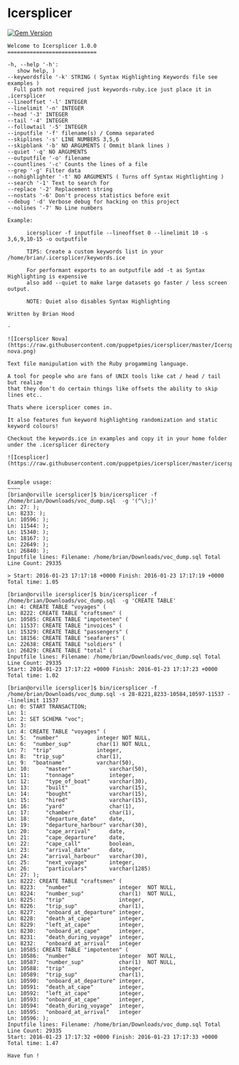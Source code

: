 Icersplicer
==========

[![Gem Version](https://badge.fury.io/rb/icersplicer.svg)](https://badge.fury.io/rb/icersplicer)

~~~~~
Welcome to Icersplicer 1.0.0 
============================ 

-h, --help '-h':
   show help, )
--keywordsfile '-k' STRING ( Syntax Highlighting Keywords file see examples )
  Full path not required just keywords-ruby.ice just place it in .icersplicer
--lineoffset '-l' INTEGER
--linelimit '-n' INTEGER
--head '-3' INTEGER
--tail '-4' INTEGER
--followtail '-5' INTEGER
--inputfile '-f' filename(s) / Comma separated
--skiplines '-s' LINE NUMBERS 3,5,6
--skipblank '-b' NO ARGUMENTS ( Ommit blank lines )
--quiet '-q' NO ARGUMENTS
--outputfile '-o' filename
--countlines '-c' Counts the lines of a file
--grep '-g' Filter data
--nohighlighter '-t' NO ARGUMENTS ( Turns off Syntax Hightlighting )
--search '-1' Text to search for
--replace '-2' Replacement string
--nostats '-6' Don't process statistics before exit
--debug '-d' Verbose debug for hacking on this project
--nolines '-7' No Line numbers

Example:
      
      icersplicer -f inputfile --lineoffset 0 --linelimit 10 -s 3,6,9,10-15 -o outputfile
      
      TIPS: Create a custom keywords list in your /home/brian/.icersplicer/keywords.ice
      
      For performant exports to an outputfile add -t as Syntax Highlighting is expensive 
      also add --quiet to make large datasets go faster / less screen output.
      
      NOTE: Quiet also disables Syntax Highlighting

Written by Brian Hood

-

![Icersplicer Nova](https://raw.githubusercontent.com/puppetpies/icersplicer/master/Icersplicer-nova.png)

Text file manipulation with the Ruby progamming language.

A tool for people who are fans of UNIX tools like cat / head / tail but realize
that they don't do certain things like offsets the ability to skip lines etc..

Thats where icersplicer comes in.

It also features fun keyword highlighting randomization and static keyword colours!

Checkout the keywords.ice in examples and copy it in your home folder under the .icersplicer directory

![Icesplicer](https://raw.githubusercontent.com/puppetpies/icersplicer/master/icersplicer.jpg)


Example usage:
~~~~
[brian@orville icersplicer]$ bin/icersplicer -f /home/brian/Downloads/voc_dump.sql  -g '(^\);)'
Ln: 27: );
Ln: 8233: );
Ln: 10596: );
Ln: 11544: );
Ln: 15340: );
Ln: 18167: );
Ln: 22649: );
Ln: 26840: );
Inputfile lines: Filename: /home/brian/Downloads/voc_dump.sql Total Line Count: 29335

> Start: 2016-01-23 17:17:18 +0000 Finish: 2016-01-23 17:17:19 +0000 Total time: 1.05
 
[brian@orville icersplicer]$ bin/icersplicer -f /home/brian/Downloads/voc_dump.sql  -g 'CREATE TABLE'
Ln: 4: CREATE TABLE "voyages" (
Ln: 8222: CREATE TABLE "craftsmen" (
Ln: 10585: CREATE TABLE "impotenten" (
Ln: 11537: CREATE TABLE "invoices" (
Ln: 15329: CREATE TABLE "passengers" (
Ln: 18156: CREATE TABLE "seafarers" (
Ln: 22638: CREATE TABLE "soldiers" (
Ln: 26829: CREATE TABLE "total" (
Inputfile lines: Filename: /home/brian/Downloads/voc_dump.sql Total Line Count: 29335
Start: 2016-01-23 17:17:22 +0000 Finish: 2016-01-23 17:17:23 +0000 Total time: 1.02
 
[brian@orville icersplicer]$ bin/icersplicer -f /home/brian/Downloads/voc_dump.sql -s 28-8221,8233-10584,10597-11537 --linelimit 11537
Ln: 0: START TRANSACTION;
Ln: 1: 
Ln: 2: SET SCHEMA "voc";
Ln: 3: 
Ln: 4: CREATE TABLE "voyages" (
Ln: 5: 	"number"            integer	NOT NULL,
Ln: 6: 	"number_sup"        char(1)	NOT NULL,
Ln: 7: 	"trip"              integer,
Ln: 8: 	"trip_sup"          char(1),
Ln: 9: 	"boatname"          varchar(50),
Ln: 10: 	"master"            varchar(50),
Ln: 11: 	"tonnage"           integer,
Ln: 12: 	"type_of_boat"      varchar(30),
Ln: 13: 	"built"             varchar(15),
Ln: 14: 	"bought"            varchar(15),
Ln: 15: 	"hired"             varchar(15),
Ln: 16: 	"yard"              char(1),
Ln: 17: 	"chamber"           char(1),
Ln: 18: 	"departure_date"    date,
Ln: 19: 	"departure_harbour" varchar(30),
Ln: 20: 	"cape_arrival"      date,
Ln: 21: 	"cape_departure"    date,
Ln: 22: 	"cape_call"         boolean,
Ln: 23: 	"arrival_date"      date,
Ln: 24: 	"arrival_harbour"   varchar(30),
Ln: 25: 	"next_voyage"       integer,
Ln: 26: 	"particulars"       varchar(1285)
Ln: 27: );
Ln: 8222: CREATE TABLE "craftsmen" (
Ln: 8223: 	"number"               integer	NOT NULL,
Ln: 8224: 	"number_sup"           char(1)	NOT NULL,
Ln: 8225: 	"trip"                 integer,
Ln: 8226: 	"trip_sup"             char(1),
Ln: 8227: 	"onboard_at_departure" integer,
Ln: 8228: 	"death_at_cape"        integer,
Ln: 8229: 	"left_at_cape"         integer,
Ln: 8230: 	"onboard_at_cape"      integer,
Ln: 8231: 	"death_during_voyage"  integer,
Ln: 8232: 	"onboard_at_arrival"   integer
Ln: 10585: CREATE TABLE "impotenten" (
Ln: 10586: 	"number"               integer	NOT NULL,
Ln: 10587: 	"number_sup"           char(1)	NOT NULL,
Ln: 10588: 	"trip"                 integer,
Ln: 10589: 	"trip_sup"             char(1),
Ln: 10590: 	"onboard_at_departure" integer,
Ln: 10591: 	"death_at_cape"        integer,
Ln: 10592: 	"left_at_cape"         integer,
Ln: 10593: 	"onboard_at_cape"      integer,
Ln: 10594: 	"death_during_voyage"  integer,
Ln: 10595: 	"onboard_at_arrival"   integer
Ln: 10596: );
Inputfile lines: Filename: /home/brian/Downloads/voc_dump.sql Total Line Count: 29335
Start: 2016-01-23 17:17:32 +0000 Finish: 2016-01-23 17:17:33 +0000 Total time: 1.47
 
Have fun !

